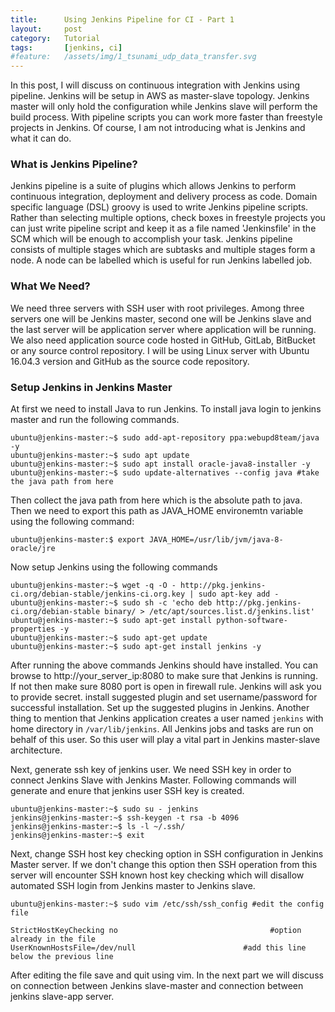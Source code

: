 ```yaml
---
title:      Using Jenkins Pipeline for CI - Part 1
layout:     post
category:   Tutorial
tags: 	    [jenkins, ci]
#feature:   /assets/img/1_tsunami_udp_data_transfer.svg
---
```


In this post, I will discuss on continuous integration with Jenkins using pipeline. Jenkins will be setup in AWS as master-slave topology. Jenkins master will only hold the configuration while Jenkins slave will perform the build process. With pipeline scripts you can work more faster than freestyle projects in Jenkins. Of course, I am not introducing what is Jenkins and what it can do.
<!--more-->

### What is Jenkins Pipeline?

Jenkins pipeline is a suite of plugins which allows Jenkins to perform continuous integration, deployment and delivery process as code. Domain specific language (DSL) groovy is used to write Jenkins pipeline scripts. Rather than selecting multiple options, check boxes in freestyle projects you can just write pipeline script and keep it as a file named 'Jenkinsfile' in the SCM which will be enough to accomplish your task. Jenkins pipeline consists of multiple stages which are subtasks and multiple stages form a node. A node can be labelled which is useful for run Jenkins labelled job.

### What We Need?

We need three servers with SSH user with root privileges. Among three servers one will be Jenkins master, second one will be Jenkins slave and the last server will be application server where application will be running. We also need application source code hosted in GitHub, GitLab, BitBucket or any source control repository. I will be using Linux server with Ubuntu 16.04.3 version and GitHub as the source code repository.

### Setup Jenkins in Jenkins Master

At first we need to install Java to run Jenkins. To install java login to jenkins master and run the following commands.

```shell
ubuntu@jenkins-master:~$ sudo add-apt-repository ppa:webupd8team/java -y
ubuntu@jenkins-master:~$ sudo apt update
ubuntu@jenkins-master:~$ sudo apt install oracle-java8-installer -y
ubuntu@jenkins-master:~$ sudo update-alternatives --config java	#take the java path from here
```
Then collect the java path from here which is the absolute path to java. Then we need to export this path as JAVA_HOME environemtn variable using the following command:

```shell
ubuntu@jenkins-master:$ export JAVA_HOME=/usr/lib/jvm/java-8-oracle/jre
```

Now setup Jenkins using the following commands

```shell
ubuntu@jenkins-master:~$ wget -q -O - http://pkg.jenkins-ci.org/debian-stable/jenkins-ci.org.key | sudo apt-key add -
ubuntu@jenkins-master:~$ sudo sh -c 'echo deb http://pkg.jenkins-ci.org/debian-stable binary/ > /etc/apt/sources.list.d/jenkins.list'
ubuntu@jenkins-master:~$ sudo apt-get install python-software-properties -y
ubuntu@jenkins-master:~$ sudo apt-get update
ubuntu@jenkins-master:~$ sudo apt-get install jenkins -y
```

After running the above commands Jenkins should have installed. You can browse to http://your_server_ip:8080 to make sure that Jenkins is running. If not then make sure 8080 port is open in firewall rule. Jenkins will ask you to provide secret. install suggested plugin and set username/password for successful installation. Set up the suggested plugins in Jenkins. Another thing to mention that Jenkins application creates a user named `jenkins` with home directory in `/var/lib/jenkins`. All Jenkins jobs and tasks are run on behalf of this user. So this user will play a vital part in Jenkins master-slave architecture.

Next, generate ssh key of jenkins user. We need SSH key in order to connect Jenkins Slave with Jenkins Master. Following commands will generate and enure that jenkins user SSH key is created.

```shell
ubuntu@jenkins-master:~$ sudo su - jenkins
jenkins@jenkins-master:~$ ssh-keygen -t rsa -b 4096
jenkins@jenkins-master:~$ ls -l ~/.ssh/
jenkins@jenkins-master:~$ exit
```

Next, change SSH host key checking option in SSH configuration in Jenkins Master server. If we don't change this option then SSH operation from this server will encounter SSH known host key checking which will disallow automated SSH login from Jenkins master to Jenkins slave.

```shell
ubuntu@jenkins-master:~$ sudo vim /etc/ssh/ssh_config #edit the config file

StrictHostKeyChecking no		                          #option already in the file
UserKnownHostsFile=/dev/null 	                    #add this line below the previous line
```
After editing the file save and quit using vim. In the next part we will discuss on connection between Jenkins slave-master and connection between jenkins slave-app server.
